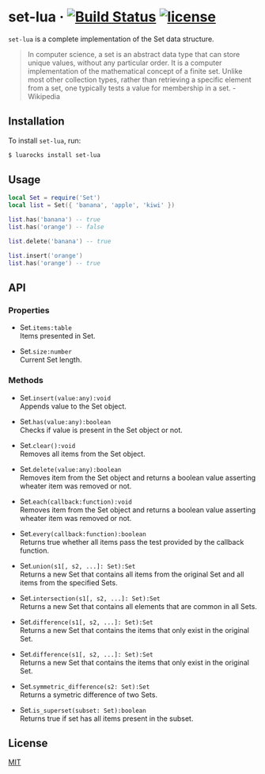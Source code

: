 # set-lua &middot; [![Build Status](https://travis-ci.org/EvandroLG/set-lua.svg?branch=master)](https://travis-ci.org/EvandroLG/set-lua) [![license](https://badgen.now.sh/badge/license/MIT)](./LICENSE)
`set-lua` is a complete implementation of the Set data structure.

> In computer science, a set is an abstract data type that can store unique values, without any particular order. It is a computer implementation of the mathematical concept of a finite set. Unlike most other collection types, rather than retrieving a specific element from a set, one typically tests a value for membership in a set. - Wikipedia

## Installation
To install `set-lua`, run:

```sh
$ luarocks install set-lua
```

## Usage
```lua
local Set = require('Set')
local list = Set({ 'banana', 'apple', 'kiwi' })

list.has('banana') -- true
list.has('orange') -- false

list.delete('banana') -- true

list.insert('orange')
list.has('orange') -- true
```

## API
### Properties
* Set.<code>items:table</code><br />
Items presented in Set.

* Set.<code>size:number</code><br />
Current Set length.

### Methods
* Set.<code>insert(value:any):void</code><br />
Appends value to the Set object.

* Set.<code>has(value:any):boolean</code><br />
Checks if value is present in the Set object or not.

* Set.<code>clear():void</code><br />
Removes all items from the Set object.

* Set.<code>delete(value:any):boolean</code><br />
Removes item from the Set object and returns a boolean value asserting wheater item was removed or not.

* Set.<code>each(callback:function):void</code><br />
Removes item from the Set object and returns a boolean value asserting wheater item was removed or not.

* Set.<code>every(callback:function):boolean</code><br />
Returns true whether all items pass the test provided by the callback function.

* Set.<code>union(s1[, s2, ...]: Set):Set</code><br />
Returns a new Set that contains all items from the original Set and all items from the specified Sets.

* Set.<code>intersection(s1[, s2, ...]: Set):Set</code><br />
Returns a new Set that contains all elements that are common in all Sets.

* Set.<code>difference(s1[, s2, ...]: Set):Set</code><br />
Returns a new Set that contains the items that only exist in the original Set.

* Set.<code>difference(s1[, s2, ...]: Set):Set</code><br />
Returns a new Set that contains the items that only exist in the original Set.

* Set.<code>symmetric_difference(s2: Set):Set</code><br />
Returns a symetric difference of two Sets.

* Set.<code>is_superset(subset: Set):boolean</code><br />
Returns true if set has all items present in the subset.

## License
[MIT](./LICENSE)
